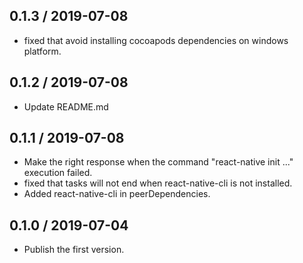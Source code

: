 0.1.3 / 2019-07-08
------------------
- fixed that avoid installing cocoapods dependencies on windows platform.

0.1.2 / 2019-07-08
------------------
- Update README.md

0.1.1 / 2019-07-08
------------------
- Make the right response when the command "react-native init ..." execution failed.
- fixed that tasks will not end when react-native-cli is not installed.
- Added react-native-cli in peerDependencies.

0.1.0 / 2019-07-04
------------------
- Publish the first version.